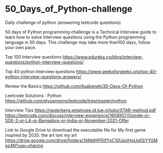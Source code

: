 # 50_Days_of_Python-challenge
Daily challenge of python (answering leetcode questions)

50 days of Python programming challenge is a Technical Interview guide to learn how to solve Interview questions using the Python programming language in 50 days. 
This challenge may take more than100 days, follow your own pace.

Top 100 Interview questions 
https://www.edureka.co/blog/interview-questions/python-interview-questions/

Top 40 python Interview questions
https://www.geeksforgeeks.org/top-40-python-interview-questions-answers/

Review the Basics
https://github.com/Asabeneh/30-Days-Of-Python

Leetcode Solutions : Python
https://github.com/qiyuangong/leetcode/tree/master/python


Interview Tips
https://rauterberg.employee.id.tue.nl/jobs/STAR-method.pdf
https://leetcode.com/discuss/interview-experience/1658957/Google-or-SDE-2-or-L4-or-Bangalore-or-India-or-November-2021-Offer

Link to Google Drive to download the executable file for My first game inspired by 2020. the art isnt my art
https://drive.google.com/drive/folders/1AMdHPl5jfYxC10UajzHoUq5SYYGMez4N?usp=sharing
